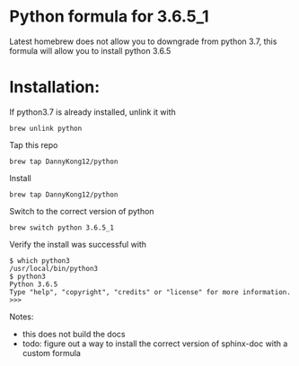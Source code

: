 # Python formula for 3.6.5_1

Latest homebrew does not allow you to downgrade from python 3.7, this formula will allow you to install python 3.6.5

# Installation:
If python3.7 is already installed, unlink it with

`brew unlink python`

Tap this repo

`brew tap DannyKong12/python`

Install

`brew tap DannyKong12/python`

Switch to the correct version of python

`brew switch python 3.6.5_1`

Verify the install was successful with

```
$ which python3
/usr/local/bin/python3
$ python3
Python 3.6.5
Type "help", "copyright", "credits" or "license" for more information.
>>>
```

Notes:
- this does not build the docs
- todo: figure out a way to install the correct version of sphinx-doc with a custom formula
